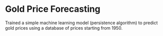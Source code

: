 # Gold Price Forecasting

Trained a simple machine learning model (persistence algorithm) to predict gold prices using a database of prices starting from 1950.

